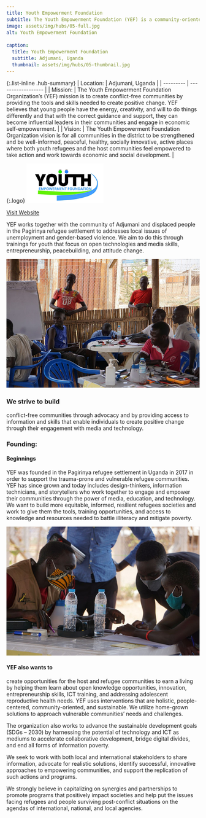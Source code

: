 ```yaml
---
title: Youth Empowerment Foundation
subtitle: The Youth Empowerment Foundation (YEF) is a community-oriented innovation hub in the Adjumani district, Uganda.
image: assets/img/hubs/05-full.jpg
alt: Youth Empowerment Foundation

caption:
  title: Youth Empowerment Foundation
  subtitle: Adjumani, Uganda
  thumbnail: assets/img/hubs/05-thumbnail.jpg
---
```


{:.list-inline .hub-summary}
| Location: | Adjumani, Uganda |
| --------- | ------------------ |
| Mission:  | The Youth Empowerment Foundation Organization’s (YEF) mission is to create conflict-free communities by providing the tools and skills needed to create positive change. YEF believes that young people have the energy, creativity, and will to do things differently and that with the correct guidance and support, they can become influential leaders in their communities and engage in economic self-empowerment. |
| Vision: |  The Youth Empowerment Foundation Organization vision is for all communities in the district to be strengthened and be well-informed, peaceful, healthy, socially innovative, active places where both youth refugees and the host communities feel empowered to take action and work towards economic and social development. |

{:.logo}
![Youth Empowerment Foundation](assets/img/hubs/05-logo.png)

<a href="https://yef-uganda.org/" class="btn btn-primary visit-website" target="_blank">Visit Website</a>  <a href="https://www.facebook.com/WeAreYEF/" class="btn btn-primary visit-website" target="_blank"><i class="fab fa-facebook-f"></i></a>  <a href="https://www.instagram.com/youth.empowermentfoundation/" class="btn btn-primary visit-website" target="_blank"><i class="fab fa-instagram"></i></a>  <a href="https://www.youtube.com/channel/UCaGRC0F9tmuV0PeZb0DMVDg" class="btn btn-primary visit-website" target="_blank" ><i class="fab fa-youtube"></i></a>  <a href="https://github.com/WeAreYEF" class="btn btn-primary visit-website" target="_blank" ><i class="fa-brands fa-github"></i></a> 


YEF works together with the community of Adjumani and displaced people in the Pagirinya refugee settlement to addresses local issues of unemployment and gender-based violence. We aim to do this through trainings for youth that focus on open technologies and media skills, entrepreneurship, peacebuilding, and attitude change.

![Youth Empowerment Foundation](assets/img/hubs/05-content-1.jpg)

### We strive to build

conflict-free communities through advocacy and by providing access to information and skills that enable individuals to create positive change through their engagement with media and technology.

### Founding:

#### Beginnings

YEF was founded in the Pagirinya refugee settlement in Uganda in 2017 in order to support the trauma-prone and vulnerable refugee communities. YEF has since grown and today includes design-thinkers, information technicians, and storytellers who work together to engage and empower their communities through the power of media, education, and technology. We want to build more equitable, informed, resilient refugees societies and work to give them the tools, training opportunities, and access to  knowledge and resources needed to battle illiteracy and mitigate poverty.

![Youth Empowerment Foundation](assets/img/hubs/05-content-2.jpg)

#### YEF also wants to

create opportunities for the host and refugee communities to earn a living by helping them learn about open knowledge opportunities, innovation, entrepreneurship skills, ICT training, and addressing adolescent reproductive health needs. YEF uses interventions that are holistic, people-centered, community-oriented, and sustainable. We utilize home-grown solutions to approach vulnerable communities’ needs and challenges. 

The organization also works to advance the sustainable development goals (SDGs – 2030) by harnessing the potential of technology and ICT as mediums to accelerate collaborative development, bridge digital divides, and end all forms of information poverty. 

We seek to work with both local and international stakeholders to share information, advocate for realistic solutions, identify successful, innovative approaches to empowering communities, and support the replication of such actions and programs. 

We strongly believe in capitalizing on synergies and partnerships to promote programs that positively impact societies and help put the issues facing refugees and people surviving post-conflict situations on the agendas of international, national, and local agencies. 
